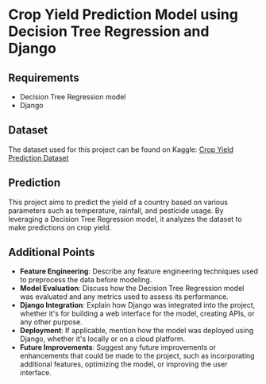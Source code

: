 # Crop Yield Prediction Model using Decision Tree Regression and Django

## Requirements
- Decision Tree Regression model
- Django

## Dataset
The dataset used for this project can be found on Kaggle: [Crop Yield Prediction Dataset](https://www.kaggle.com/datasets/patelris/crop-yield-prediction-dataset)

## Prediction
This project aims to predict the yield of a country based on various parameters such as temperature, rainfall, and pesticide usage. By leveraging a Decision Tree Regression model, it analyzes the dataset to make predictions on crop yield. 

## Additional Points
- **Feature Engineering**: Describe any feature engineering techniques used to preprocess the data before modeling.
- **Model Evaluation**: Discuss how the Decision Tree Regression model was evaluated and any metrics used to assess its performance.
- **Django Integration**: Explain how Django was integrated into the project, whether it's for building a web interface for the model, creating APIs, or any other purpose.
- **Deployment**: If applicable, mention how the model was deployed using Django, whether it's locally or on a cloud platform.
- **Future Improvements**: Suggest any future improvements or enhancements that could be made to the project, such as incorporating additional features, optimizing the model, or improving the user interface.
